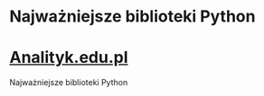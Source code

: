 # Najważniejsze biblioteki Python
# [Analityk.edu.pl](https://analityk.edu.pl/)
Najważniejsze biblioteki Python
